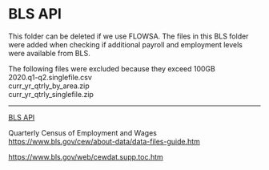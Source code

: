 # BLS API

This folder can be deleted if we use FLOWSA. The files in this BLS folder were added when checking if additional payroll and employment levels were available from BLS.  

The following files were excluded because they exceed 100GB  
2020.q1-q2.singlefile.csv  
curr_yr_qtrly_by_area.zip  
curr_yr_qtrly_singlefile.zip  

---

[BLS API](https://www.bls.gov/developers/)


Quarterly Census of Employment and Wages
https://www.bls.gov/cew/about-data/data-files-guide.htm

https://www.bls.gov/web/cewdat.supp.toc.htm